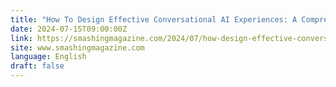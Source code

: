 ```yaml
---
title: "How To Design Effective Conversational AI Experiences: A Comprehensive Guide"
date: 2024-07-15T09:00:00Z
link: https://smashingmagazine.com/2024/07/how-design-effective-conversational-ai-experiences-guide/?utm_medium=RSS&utm_source=news.12bit.vn
site: www.smashingmagazine.com
language: English
draft: false
---
```

